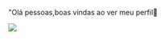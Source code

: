 "Olá pessoas,boas vindas ao ver meu perfil💟

![](https://media.tenor.com/IbJFxZwy2GgAAAAC/happy-stitch.gif)
